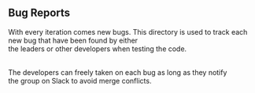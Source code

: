 ## Bug Reports
With every iteration comes new bugs.
This directory is used to track each new bug that have been found by either <br>
the leaders or other developers when testing the code. <br><br>

The developers can freely taken on each bug as long as they notify <br>
the group on Slack to avoid merge conflicts.
